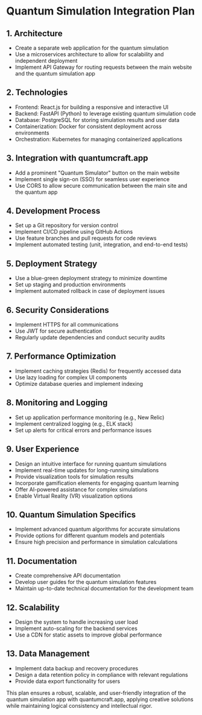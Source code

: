 # Quantum Simulation Integration Plan

## 1. Architecture
- Create a separate web application for the quantum simulation
- Use a microservices architecture to allow for scalability and independent deployment
- Implement API Gateway for routing requests between the main website and the quantum simulation app

## 2. Technologies
- Frontend: React.js for building a responsive and interactive UI
- Backend: FastAPI (Python) to leverage existing quantum simulation code
- Database: PostgreSQL for storing simulation results and user data
- Containerization: Docker for consistent deployment across environments
- Orchestration: Kubernetes for managing containerized applications

## 3. Integration with quantumcraft.app
- Add a prominent "Quantum Simulator" button on the main website
- Implement single sign-on (SSO) for seamless user experience
- Use CORS to allow secure communication between the main site and the quantum app

## 4. Development Process
- Set up a Git repository for version control
- Implement CI/CD pipeline using GitHub Actions
- Use feature branches and pull requests for code reviews
- Implement automated testing (unit, integration, and end-to-end tests)

## 5. Deployment Strategy
- Use a blue-green deployment strategy to minimize downtime
- Set up staging and production environments
- Implement automated rollback in case of deployment issues

## 6. Security Considerations
- Implement HTTPS for all communications
- Use JWT for secure authentication
- Regularly update dependencies and conduct security audits

## 7. Performance Optimization
- Implement caching strategies (Redis) for frequently accessed data
- Use lazy loading for complex UI components
- Optimize database queries and implement indexing

## 8. Monitoring and Logging
- Set up application performance monitoring (e.g., New Relic)
- Implement centralized logging (e.g., ELK stack)
- Set up alerts for critical errors and performance issues

## 9. User Experience
- Design an intuitive interface for running quantum simulations
- Implement real-time updates for long-running simulations
- Provide visualization tools for simulation results
- Incorporate gamification elements for engaging quantum learning
- Offer AI-powered assistance for complex simulations
- Enable Virtual Reality (VR) visualization options

## 10. Quantum Simulation Specifics
- Implement advanced quantum algorithms for accurate simulations
- Provide options for different quantum models and potentials
- Ensure high precision and performance in simulation calculations

## 11. Documentation
- Create comprehensive API documentation
- Develop user guides for the quantum simulation features
- Maintain up-to-date technical documentation for the development team

## 12. Scalability
- Design the system to handle increasing user load
- Implement auto-scaling for the backend services
- Use a CDN for static assets to improve global performance

## 13. Data Management
- Implement data backup and recovery procedures
- Design a data retention policy in compliance with relevant regulations
- Provide data export functionality for users

This plan ensures a robust, scalable, and user-friendly integration of the quantum simulation app with quantumcraft.app, applying creative solutions while maintaining logical consistency and intellectual rigor.
